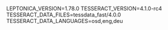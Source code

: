 LEPTONICA_VERSION=1.78.0
TESSERACT_VERSION=4.1.0-rc4
TESSERACT_DATA_FILES=tessdata_fast/4.0.0
TESSERACT_DATA_LANGUAGES=osd,eng,deu
